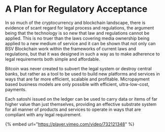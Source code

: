 # A Plan for Regulatory Acceptance

In so much of the cryptocurrency and blockchain landscape, there is evidence of scant regard for legal process and regulations, the argument being that the technology is so new that law and regulations cannot be applied. This is no truer than the laws covering media ownership being applied to a new medium of service and it can be shown that not only can BSV Blockchain work within the frameworks of current laws and regulations, but that it was designed in such a way as to make adherence to legal requirements both simple and affordable.

Bitcoin was never created to subvert the legal system or destroy central banks, but rather as a tool to be used to build new platforms and services in ways that are far more efficient, scalable and profitable. Micropayment based business models are only possible with efficient, ultra-low-cost, payments.

Each satoshi issued on the ledger can be used to carry data or items of far higher value than just themselves, providing an effective substrate system for all manner of products and services to operate in ways that are compliant with any legal requirement.

{% embed url="https://player.vimeo.com/video/732121348" %}

